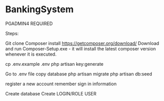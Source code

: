 # BankingSystem

PGADMIN4 REQUIRED

Steps: 

Git clone 
Composer install
https://getcomposer.org/download/
Download and run Composer-Setup.exe - it will install the latest composer version whenever it is executed.

cp .env.example .env
php artisan key:generate

Go to .env file copy database 
php artisan migrate
php artisan db:seed

register a new account
remember sign in information



Create database
Create LOGIN/ROLE USER